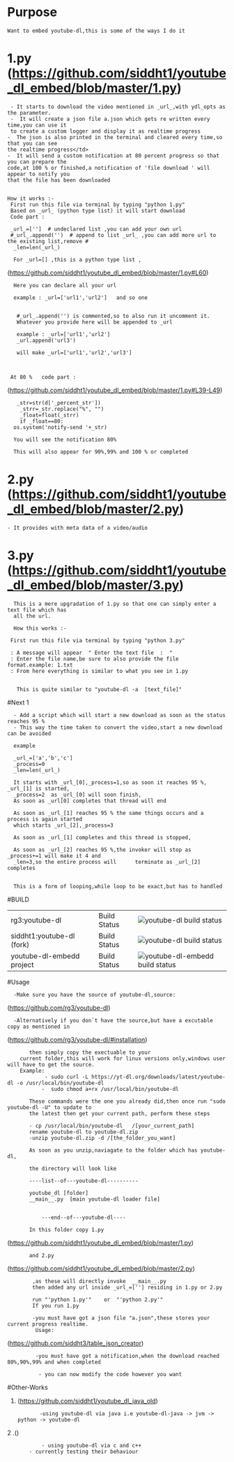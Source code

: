 # Purpose

    Want to embed youtube-dl,this is some of the ways I do it 
    
# 1.py (https://github.com/siddht1/youtube_dl_embed/blob/master/1.py)

     - It starts to download the video mentioned in _url_,with ydl_opts as the parameter.
     -  It will create a json file a.json which gets re written every time,you can use it
     to create a custom logger and display it as realtime progress
    -  The json is also printed in the terminal and cleared every time,so that you can see 
    the realtime progress</td>
    -  It will send a custom notification at 80 percent progress so that you can prepare the 
    code,at 100 % or finished,a notification of 'file download ' will appear to notify you 
    that the file has been downloaded 
    
    
    How it works :-
     First run this file via terminal by typing "python 1.py"
     Based on _url_ (python type list) it will start download
     Code part :
     
     _url_=['']  # undeclared list ,you can add your own url
     #_url_.append('')  # append to list _url_ ,you can add more url to the existing list,remove #
      _len=len(_url_)
      
      For _url=[] ,this is a python type list , 
 (https://github.com/siddht1/youtube_dl_embed/blob/master/1.py#L60) 
 
      Here you can declare all your url 
      
      example : _url=['url1','url2']   and so one 
      
      
       #_url_.append('') is commented,so to also run it uncomment it. 
       Whatever you provide here will be appended to _url
       
       example : _url=['url1','url2']  
       _url.append('url3')
       
       will make _url=['url1','url2','url3']  
      

 
     At 80 %   code part :
 (https://github.com/siddht1/youtube_dl_embed/blob/master/1.py#L39-L49)        
     
       _str=str(d['_percent_str'])
        _strr=_str.replace("%", "")
        _float=float(_strr)
        if _float==80:
      os.system('notify-send '+_str)
      
      You will see the notification 80% 
      
      This will also appear for 90%,99% and 100 % or completed
     


# 2.py (https://github.com/siddht1/youtube_dl_embed/blob/master/2.py)

    - It provides with meta data of a video/audio 
    
    
# 3.py   (https://github.com/siddht1/youtube_dl_embed/blob/master/3.py) 

      This is a mere upgradation of 1.py so that one can simply enter a text file which has 
      all the url.
      
      How this works :-
      
     First run this file via terminal by typing "python 3.py"
     
     : A message will appear  " Enter the text file  :  "
     : Enter the file name,be sure to also provide the file format.example: 1.txt 
     : From here everything is similar to what you see in 1.py
     
     
       This is quite similar to "youtube-dl -a  [text_file]"

		

#Next 1

      - Add a script which will start a new download as soon as the status reaches 95 %
      - This way the time taken to convert the video,start a new download can be avoided
      
      example
      
      _url_=['a','b','c']
      _process=0
      _len=len(_url_)
      
      It starts with _url_[0],_process=1,so as soon it reaches 95 %, _url_[1] is started,
      _process=2  as _url_[0] will soon finish,
      As soon as _url[0] completes that thread will end
      
      As soon as _url_[1] reaches 95 % the same things occurs and a process is again started 
      which starts _url_[2],_process=3
      
      As soon as _url_[1] completes and this thread is stopped,
      
      As soon as _url_[2] reaches 95 %,the invoker will stop as _process+=1 will make it 4 and
      _len=3,so the entire process will      terminate as _url_[2] completes
      
      
      This is a form of looping,while loop to be exact,but has to handled
     

#BUILD

<table width="100%"   align="center"  class="table_border_both">
<tr class="heading_table_top">
<td>  rg3:youtube-dl </td>
<td> Build Status</td>
<td><img src="https://travis-ci.org/rg3/youtube-dl.svg?branch=master" alt="youtube-dl build status"></td>
</tr>
<tr>
<td> siddht1:youtube-dl (fork) </td>
<td> Build Status</td>
<td><img src="https://travis-ci.org/siddht1/youtube-dl.svg?branch=master" alt="youtube-dl build status"></td>
</tr>
<tr>
<td> youtube-dl-embedd project </td>
<td> Build Status</td>
<td><img src="https://travis-ci.org/siddht1/youtube_dl_embed.svg?branch=master" alt="youtube-dl-embedd build status"></td>
</tr>
</table> 


#Usage    

      -Make sure you have the source of youtube-dl,source: 
  (https://github.com/rg3/youtube-dl)    
  
      -Alternatively if you don`t have the source,but have a excutable copy as mentioned in 
  (https://github.com/rg3/youtube-dl/#installation) 
    
           then simply copy the exectuable to your
        current folder,this will work for linux versions only,windows user will have to get the source.
        Example: 
                - sudo curl -L https://yt-dl.org/downloads/latest/youtube-dl -o /usr/local/bin/youtube-dl
               -  sudo chmod a+rx /usr/local/bin/youtube-dl 
	       
	       These commands were the one you already did,then once run "sudo youtube-dl -U" to update to 
	       the latest then get your current path, perform these steps
	       
	       - cp /usr/local/bin/youtube-dl   /[your_current_path]
	       rename youtube-dl to youtube-dl.zip
	       -unzip youtube-dl.zip -d /[the_folder_you_want]
	       
	       As soon as you unzip,naviagate to the folder which has youtube-dl,
	       
	       the directory will look like 
	       
	       ----list--of---youtube-dl----------
	       
	       youtube_dl [folder]
	       __main__.py  [main youtube-dl loader file]


               ---end--of---youtube-dl----
	       
	       In this folder copy 1.py 
(https://github.com/siddht1/youtube_dl_embed/blob/master/1.py) 
	  
	       and 2.py 
(https://github.com/siddht1/youtube_dl_embed/blob/master/2.py)
	       
	        ,as these will directly invoke  __main__.py 
	        then added any url inside _url_=[''] residing in 1.py or 2.py
	       
	        run "'python 1.py'"    or  "'python 2.py'"
	        If you run 1.py
	       
	        -you must have got a json file "a.json",these stores your current progress realtime.
	         Usage: 
(https://github.com/siddht3/table_json_creator)
		 
	         -you must have got a notification,when the download reached 80%,90%,99% and when completed
	       
	          - you can now modify the code however you want
	       
	       
	      
#Other-Works 

1. (https://github.com/siddht1/youtube_dl_java_old)

             
              -using youtube-dl via java i.e youtube-dl-java -> jvm -> python -> youtube-dl
	      
2 .()    


               - using youtube-dl via c and c++
	       - currently testing their behaviour
	       
